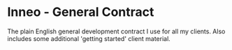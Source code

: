 Inneo - General Contract
======================

The plain English general development contract I use for all my clients. Also includes some additional 'getting started' client material.